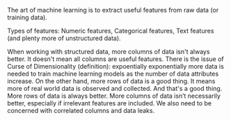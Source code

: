 The art of machine learning is to extract useful features from raw data (or training data). 

Types of features: Numeric features, Categorical features, Text features (and plenty more of unstructured data). 

When working with structured data, more columns of data isn't always better. It doesn't mean all columns are useful features. There is the issue of Curse of Dimensionality (definition): expoentially exponentially more data is needed to train machine learning models as the number of data attributes increase. On the other hand, more rows of data is a good thing. It means more of real world data is observed and collected. And that's a good thing. More rows of data is always better. More columns of data isn’t necessarily better, especially if irrelevant features are included. We also need to be concerned with correlated columns and data leaks. 
